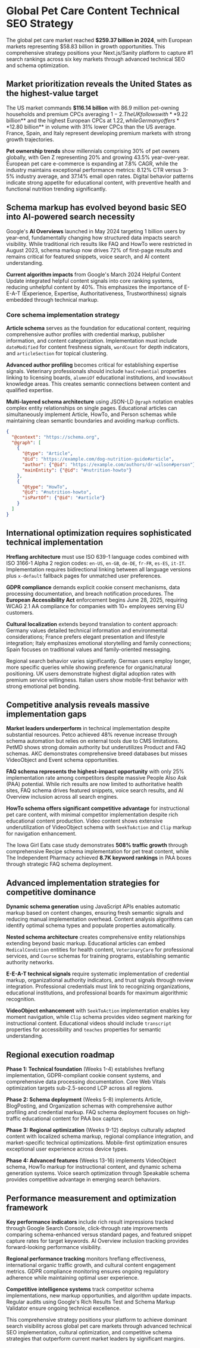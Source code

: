 # Global Pet Care Content Technical SEO Strategy

The global pet care market reached **$259.37 billion in 2024**, with European markets representing $58.83 billion in growth opportunities. This comprehensive strategy positions your Next.js/Sanity platform to capture #1 search rankings across six key markets through advanced technical SEO and schema optimization.

## Market prioritization reveals the United States as the highest-value target 

The US market commands **$116.14 billion** with 86.9 million pet-owning households and premium CPCs averaging $1-2. The UK follows with **$9.22 billion** and the highest European CPCs at $1.22, while Germany offers **$12.80 billion** in volume with 31% lower CPCs than the US average. France, Spain, and Italy represent developing premium markets with strong growth trajectories.

**Pet ownership trends** show millennials comprising 30% of pet owners globally, with Gen Z representing 20% and growing 43.5% year-over-year. European pet care e-commerce is expanding at 7.8% CAGR, while the industry maintains exceptional performance metrics: 8.12% CTR versus 3-5% industry average, and 37.14% email open rates. Digital behavior patterns indicate strong appetite for educational content, with preventive health and functional nutrition trending significantly.

## Schema markup has evolved beyond basic SEO into AI-powered search necessity

Google's **AI Overviews** launched in May 2024 targeting 1 billion users by year-end, fundamentally changing how structured data impacts search visibility. While traditional rich results like FAQ and HowTo were restricted in August 2023, schema markup now drives 72% of first-page results and remains critical for featured snippets, voice search, and AI content understanding.

**Current algorithm impacts** from Google's March 2024 Helpful Content Update integrated helpful content signals into core ranking systems, reducing unhelpful content by 40%. This emphasizes the importance of E-E-A-T (Experience, Expertise, Authoritativeness, Trustworthiness) signals embedded through technical markup.

### Core schema implementation strategy

**Article schema** serves as the foundation for educational content, requiring comprehensive author profiles with credential markup, publisher information, and content categorization. Implementation must include `dateModified` for content freshness signals, `wordCount` for depth indicators, and `articleSection` for topical clustering.

**Advanced author profiling** becomes critical for establishing expertise signals. Veterinary professionals should include `hasCredential` properties linking to licensing boards, `alumniOf` educational institutions, and `knowsAbout` knowledge areas. This creates semantic connections between content and qualified expertise.

**Multi-layered schema architecture** using JSON-LD `@graph` notation enables complex entity relationships on single pages. Educational articles can simultaneously implement Article, HowTo, and Person schemas while maintaining clean semantic boundaries and avoiding markup conflicts.

```json
{
  "@context": "https://schema.org",
  "@graph": [
    {
      "@type": "Article",
      "@id": "https://example.com/dog-nutrition-guide#article",
      "author": {"@id": "https://example.com/authors/dr-wilson#person"},
      "mainEntity": {"@id": "#nutrition-howto"}
    },
    {
      "@type": "HowTo", 
      "@id": "#nutrition-howto",
      "isPartOf": {"@id": "#article"}
    }
  ]
}
```

## International optimization requires sophisticated technical implementation

**Hreflang architecture** must use ISO 639-1 language codes combined with ISO 3166-1 Alpha 2 region codes: `en-US`, `en-GB`, `de-DE`, `fr-FR`, `es-ES`, `it-IT`. Implementation requires bidirectional linking between all language versions plus `x-default` fallback pages for unmatched user preferences.

**GDPR compliance** demands explicit cookie consent mechanisms, data processing documentation, and breach notification procedures. The **European Accessibility Act** enforcement begins June 28, 2025, requiring WCAG 2.1 AA compliance for companies with 10+ employees serving EU customers.

**Cultural localization** extends beyond translation to content approach: Germany values detailed technical information and environmental considerations; France prefers elegant presentation and lifestyle integration; Italy emphasizes emotional storytelling and family connections; Spain focuses on traditional values and family-oriented messaging.

Regional search behavior varies significantly. German users employ longer, more specific queries while showing preference for organic/natural positioning. UK users demonstrate highest digital adoption rates with premium service willingness. Italian users show mobile-first behavior with strong emotional pet bonding.

## Competitive analysis reveals massive implementation gaps

**Market leaders underperform** in technical implementation despite substantial resources. Petco achieved 48% revenue increase through schema automation but relies on external tools due to CMS limitations. PetMD shows strong domain authority but underutilizes Product and FAQ schemas. AKC demonstrates comprehensive breed databases but misses VideoObject and Event schema opportunities.

**FAQ schema represents the highest-impact opportunity** with only 25% implementation rate among competitors despite massive People Also Ask (PAA) potential. While rich results are now limited to authoritative health sites, FAQ schema drives featured snippets, voice search results, and AI Overview inclusion across all search engines.

**HowTo schema offers significant competitive advantage** for instructional pet care content, with minimal competitor implementation despite rich educational content production. Video content shows extensive underutilization of VideoObject schema with `SeekToAction` and `Clip` markup for navigation enhancement.

The Iowa Girl Eats case study demonstrates **508% traffic growth** through comprehensive Recipe schema implementation for pet treat content, while The Independent Pharmacy achieved **8.7K keyword rankings** in PAA boxes through strategic FAQ schema deployment.

## Advanced implementation strategies for competitive dominance

**Dynamic schema generation** using JavaScript APIs enables automatic markup based on content changes, ensuring fresh semantic signals and reducing manual implementation overhead. Content analysis algorithms can identify optimal schema types and populate properties automatically.

**Nested schema architecture** creates comprehensive entity relationships extending beyond basic markup. Educational articles can embed `MedicalCondition` entities for health content, `VeterinaryCare` for professional services, and `Course` schemas for training programs, establishing semantic authority networks.

**E-E-A-T technical signals** require systematic implementation of credential markup, organizational authority indicators, and trust signals through review integration. Professional credentials must link to recognizing organizations, educational institutions, and professional boards for maximum algorithmic recognition.

**VideoObject enhancement** with `SeekToAction` implementation enables key moment navigation, while `Clip` schema provides video segment marking for instructional content. Educational videos should include `transcript` properties for accessibility and `teaches` properties for semantic understanding.

## Regional execution roadmap

**Phase 1: Technical foundation** (Weeks 1-4) establishes hreflang implementation, GDPR-compliant cookie consent systems, and comprehensive data processing documentation. Core Web Vitals optimization targets sub-2.5-second LCP across all regions.

**Phase 2: Schema deployment** (Weeks 5-8) implements Article, BlogPosting, and Organization schemas with comprehensive author profiling and credential markup. FAQ schema deployment focuses on high-traffic educational content for PAA box capture.

**Phase 3: Regional optimization** (Weeks 9-12) deploys culturally adapted content with localized schema markup, regional compliance integration, and market-specific technical optimizations. Mobile-first optimization ensures exceptional user experience across device types.

**Phase 4: Advanced features** (Weeks 13-16) implements VideoObject schema, HowTo markup for instructional content, and dynamic schema generation systems. Voice search optimization through Speakable schema provides competitive advantage in emerging search behaviors.

## Performance measurement and optimization framework

**Key performance indicators** include rich result impressions tracked through Google Search Console, click-through rate improvements comparing schema-enhanced versus standard pages, and featured snippet capture rates for target keywords. AI Overview inclusion tracking provides forward-looking performance visibility.

**Regional performance tracking** monitors hreflang effectiveness, international organic traffic growth, and cultural content engagement metrics. GDPR compliance monitoring ensures ongoing regulatory adherence while maintaining optimal user experience.

**Competitive intelligence systems** track competitor schema implementations, new markup opportunities, and algorithm update impacts. Regular audits using Google's Rich Results Test and Schema Markup Validator ensure ongoing technical excellence.

This comprehensive strategy positions your platform to achieve dominant search visibility across global pet care markets through advanced technical SEO implementation, cultural optimization, and competitive schema strategies that outperform current market leaders by significant margins.